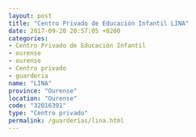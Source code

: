 ```yaml
---
layout: post
title: "Centro Privado de Educación Infantil LINA"
date: 2017-09-20 20:57:05 +0200
categories:
- Centro Privado de Educación Infantil
- ourense
- ourense
- Centro privado
- guarderia
name: "LINA"
province: "Ourense"
location: "Ourense"
code: "32016391"
type: "Centro privado"
permalink: /guarderias/lina.html
---
```

